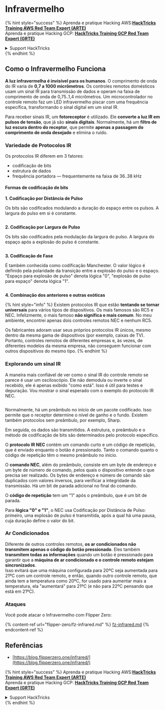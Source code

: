 # Infravermelho

{% hint style="success" %}
Aprenda e pratique Hacking AWS:<img src="/.gitbook/assets/arte.png" alt="" data-size="line">[**HackTricks Training AWS Red Team Expert (ARTE)**](https://training.hacktricks.xyz/courses/arte)<img src="/.gitbook/assets/arte.png" alt="" data-size="line">\
Aprenda e pratique Hacking GCP: <img src="/.gitbook/assets/grte.png" alt="" data-size="line">[**HackTricks Training GCP Red Team Expert (GRTE)**<img src="/.gitbook/assets/grte.png" alt="" data-size="line">](https://training.hacktricks.xyz/courses/grte)

<details>

<summary>Support HackTricks</summary>

* Confira os [**planos de assinatura**](https://github.com/sponsors/carlospolop)!
* **Junte-se ao** 💬 [**grupo do Discord**](https://discord.gg/hRep4RUj7f) ou ao [**grupo do telegram**](https://t.me/peass) ou **siga**-nos no **Twitter** 🐦 [**@hacktricks\_live**](https://twitter.com/hacktricks\_live)**.**
* **Compartilhe truques de hacking enviando PRs para os repositórios do** [**HackTricks**](https://github.com/carlospolop/hacktricks) e [**HackTricks Cloud**](https://github.com/carlospolop/hacktricks-cloud).

</details>
{% endhint %}

## Como o Infravermelho Funciona <a href="#how-the-infrared-port-works" id="how-the-infrared-port-works"></a>

**A luz infravermelha é invisível para os humanos**. O comprimento de onda do IR varia de **0,7 a 1000 micrômetros**. Os controles remotos domésticos usam um sinal IR para transmissão de dados e operam na faixa de comprimento de onda de 0,75..1,4 micrômetros. Um microcontrolador no controle remoto faz um LED infravermelho piscar com uma frequência específica, transformando o sinal digital em um sinal IR.

Para receber sinais IR, um **fotoreceptor** é utilizado. Ele **converte a luz IR em pulsos de tensão**, que já são **sinais digitais**. Normalmente, há um **filtro de luz escura dentro do receptor**, que permite **apenas a passagem do comprimento de onda desejado** e elimina o ruído.

### Variedade de Protocolos IR <a href="#variety-of-ir-protocols" id="variety-of-ir-protocols"></a>

Os protocolos IR diferem em 3 fatores:

* codificação de bits
* estrutura de dados
* frequência portadora — frequentemente na faixa de 36..38 kHz

#### Formas de codificação de bits <a href="#bit-encoding-ways" id="bit-encoding-ways"></a>

**1. Codificação por Distância de Pulso**

Os bits são codificados modulando a duração do espaço entre os pulsos. A largura do pulso em si é constante.

<figure><img src="../../.gitbook/assets/image (295).png" alt=""><figcaption></figcaption></figure>

**2. Codificação por Largura de Pulso**

Os bits são codificados pela modulação da largura do pulso. A largura do espaço após a explosão do pulso é constante.

<figure><img src="../../.gitbook/assets/image (282).png" alt=""><figcaption></figcaption></figure>

**3. Codificação de Fase**

É também conhecida como codificação Manchester. O valor lógico é definido pela polaridade da transição entre a explosão do pulso e o espaço. "Espaço para explosão de pulso" denota lógica "0", "explosão de pulso para espaço" denota lógica "1".

<figure><img src="../../.gitbook/assets/image (634).png" alt=""><figcaption></figcaption></figure>

**4. Combinação dos anteriores e outras exóticas**

{% hint style="info" %}
Existem protocolos IR que estão **tentando se tornar universais** para vários tipos de dispositivos. Os mais famosos são RC5 e NEC. Infelizmente, o mais famoso **não significa o mais comum**. No meu ambiente, encontrei apenas dois controles remotos NEC e nenhum RC5.

Os fabricantes adoram usar seus próprios protocolos IR únicos, mesmo dentro da mesma gama de dispositivos (por exemplo, caixas de TV). Portanto, controles remotos de diferentes empresas e, às vezes, de diferentes modelos da mesma empresa, não conseguem funcionar com outros dispositivos do mesmo tipo.
{% endhint %}

### Explorando um sinal IR

A maneira mais confiável de ver como o sinal IR do controle remoto se parece é usar um osciloscópio. Ele não demodula ou inverte o sinal recebido, ele é apenas exibido "como está". Isso é útil para testes e depuração. Vou mostrar o sinal esperado com o exemplo do protocolo IR NEC.

<figure><img src="../../.gitbook/assets/image (235).png" alt=""><figcaption></figcaption></figure>

Normalmente, há um preâmbulo no início de um pacote codificado. Isso permite que o receptor determine o nível de ganho e o fundo. Existem também protocolos sem preâmbulo, por exemplo, Sharp.

Em seguida, os dados são transmitidos. A estrutura, o preâmbulo e o método de codificação de bits são determinados pelo protocolo específico.

O **protocolo IR NEC** contém um comando curto e um código de repetição, que é enviado enquanto o botão é pressionado. Tanto o comando quanto o código de repetição têm o mesmo preâmbulo no início.

O **comando NEC**, além do preâmbulo, consiste em um byte de endereço e um byte de número de comando, pelos quais o dispositivo entende o que precisa ser realizado. Os bytes de endereço e número de comando são duplicados com valores inversos, para verificar a integridade da transmissão. Há um bit de parada adicional no final do comando.

O **código de repetição** tem um "1" após o preâmbulo, que é um bit de parada.

Para **lógica "0" e "1"**, o NEC usa Codificação por Distância de Pulso: primeiro, uma explosão de pulso é transmitida, após a qual há uma pausa, cuja duração define o valor do bit.

### Ar Condicionados

Diferente de outros controles remotos, **os ar condicionados não transmitem apenas o código do botão pressionado**. Eles também **transmitem todas as informações** quando um botão é pressionado para garantir que a **máquina de ar condicionado e o controle remoto estejam sincronizados**.\
Isso evitará que uma máquina configurada para 20ºC seja aumentada para 21ºC com um controle remoto, e então, quando outro controle remoto, que ainda tem a temperatura como 20ºC, for usado para aumentar mais a temperatura, ela "aumentará" para 21ºC (e não para 22ºC pensando que está em 21ºC).

### Ataques

Você pode atacar o Infravermelho com Flipper Zero:

{% content-ref url="flipper-zero/fz-infrared.md" %}
[fz-infrared.md](flipper-zero/fz-infrared.md)
{% endcontent-ref %}

## Referências

* [https://blog.flipperzero.one/infrared/](https://blog.flipperzero.one/infrared/)

{% hint style="success" %}
Aprenda e pratique Hacking AWS:<img src="/.gitbook/assets/arte.png" alt="" data-size="line">[**HackTricks Training AWS Red Team Expert (ARTE)**](https://training.hacktricks.xyz/courses/arte)<img src="/.gitbook/assets/arte.png" alt="" data-size="line">\
Aprenda e pratique Hacking GCP: <img src="/.gitbook/assets/grte.png" alt="" data-size="line">[**HackTricks Training GCP Red Team Expert (GRTE)**<img src="/.gitbook/assets/grte.png" alt="" data-size="line">](https://training.hacktricks.xyz/courses/grte)

<details>

<summary>Support HackTricks</summary>

* Confira os [**planos de assinatura**](https://github.com/sponsors/carlospolop)!
* **Junte-se ao** 💬 [**grupo do Discord**](https://discord.gg/hRep4RUj7f) ou ao [**grupo do telegram**](https://t.me/peass) ou **siga**-nos no **Twitter** 🐦 [**@hacktricks\_live**](https://twitter.com/hacktricks\_live)**.**
* **Compartilhe truques de hacking enviando PRs para os repositórios do** [**HackTricks**](https://github.com/carlospolop/hacktricks) e [**HackTricks Cloud**](https://github.com/carlospolop/hacktricks-cloud).

</details>
{% endhint %}
